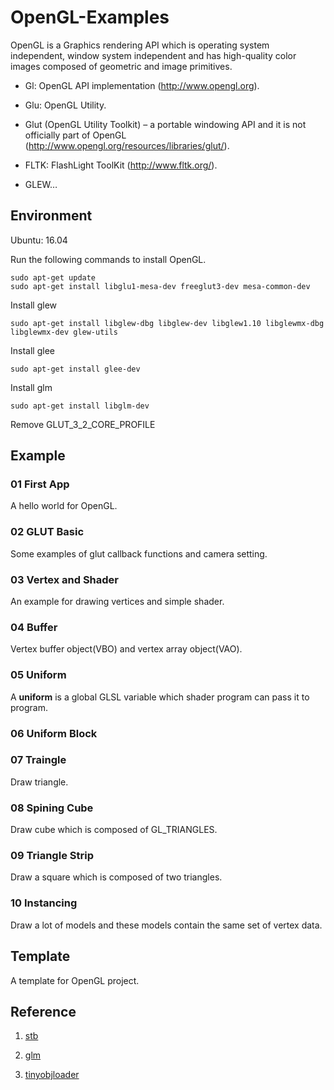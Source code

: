 # OpenGL-Examples

OpenGL is a Graphics rendering API which is operating system independent, window system independent and has high-quality color images composed of geometric and image primitives.


- Gl: OpenGL API implementation (http://www.opengl.org).

- Glu: OpenGL Utility.

- Glut (OpenGL Utility Toolkit) – a portable windowing API and it is not officially part of OpenGL (http://www.opengl.org/resources/libraries/glut/).

- FLTK: FlashLight ToolKit (http://www.fltk.org/).

- GLEW…

## Environment

Ubuntu: 16.04

Run the following commands to install OpenGL.

    sudo apt-get update
    sudo apt-get install libglu1-mesa-dev freeglut3-dev mesa-common-dev

Install glew

    sudo apt-get install libglew-dbg libglew-dev libglew1.10 libglewmx-dbg libglewmx-dev glew-utils

Install glee

    sudo apt-get install glee-dev

Install glm 

    sudo apt-get install libglm-dev

Remove GLUT_3_2_CORE_PROFILE

## Example

### 01 First App

A hello world for OpenGL.

### 02 GLUT Basic

Some examples of glut callback functions and camera setting.

### 03 Vertex and Shader

An example for drawing vertices and simple shader.

### 04 Buffer

Vertex buffer object(VBO) and vertex array object(VAO).

### 05 Uniform

A **uniform** is a global GLSL variable which shader program
 can pass it to program.

### 06 Uniform Block

### 07 Traingle

Draw triangle.

### 08 Spining Cube

Draw cube which is composed of GL_TRIANGLES.

### 09 Triangle Strip

Draw a square which is composed of two triangles.

### 10 Instancing

Draw a lot of models and these models contain the same 
set of vertex data.

## Template

A template for OpenGL project.

## Reference

1. [stb](https://github.com/nothings/stb)

2. [glm](https://glm.g-truc.net/0.9.9/index.html)

3. [tinyobjloader](https://github.com/syoyo/tinyobjloader)
